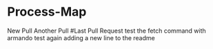 # Process-Map
New  Pull
Another Pull
#Last Pull Request
test the fetch command with armando
test again
adding a new line to the readme
